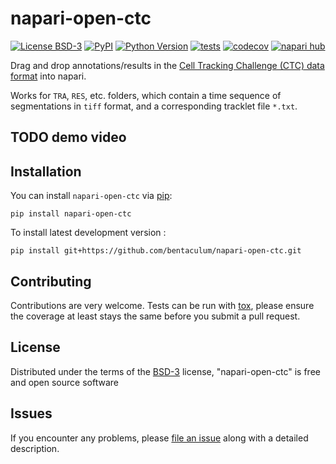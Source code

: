 # napari-open-ctc

[![License BSD-3](https://img.shields.io/pypi/l/napari-open-ctc.svg?color=green)](https://github.com/bentaculum/napari-open-ctc/raw/main/LICENSE)
[![PyPI](https://img.shields.io/pypi/v/napari-open-ctc.svg?color=green)](https://pypi.org/project/napari-open-ctc)
[![Python Version](https://img.shields.io/pypi/pyversions/napari-open-ctc.svg?color=green)](https://python.org)
[![tests](https://github.com/bentaculum/napari-open-ctc/workflows/tests/badge.svg)](https://github.com/bentaculum/napari-open-ctc/actions)
[![codecov](https://codecov.io/gh/bentaculum/napari-open-ctc/branch/main/graph/badge.svg)](https://codecov.io/gh/bentaculum/napari-open-ctc)
[![napari hub](https://img.shields.io/endpoint?url=https://api.napari-hub.org/shields/napari-open-ctc)](https://napari-hub.org/plugins/napari-open-ctc)

Drag and drop annotations/results in the [Cell Tracking Challenge (CTC) data format](https://celltrackingchallenge.net) into napari.

Works for `TRA`, `RES`, etc. folders, which contain a time sequence of segmentations in `tiff` format, and a corresponding tracklet file `*.txt`.

## TODO demo video


## Installation

You can install `napari-open-ctc` via [pip]:

    pip install napari-open-ctc



To install latest development version :

    pip install git+https://github.com/bentaculum/napari-open-ctc.git


## Contributing

Contributions are very welcome. Tests can be run with [tox], please ensure
the coverage at least stays the same before you submit a pull request.

## License

Distributed under the terms of the [BSD-3] license,
"napari-open-ctc" is free and open source software

## Issues

If you encounter any problems, please [file an issue] along with a detailed description.

[napari]: https://github.com/napari/napari
[Cookiecutter]: https://github.com/audreyr/cookiecutter
[@napari]: https://github.com/napari
[MIT]: http://opensource.org/licenses/MIT
[BSD-3]: http://opensource.org/licenses/BSD-3-Clause
[GNU GPL v3.0]: http://www.gnu.org/licenses/gpl-3.0.txt
[GNU LGPL v3.0]: http://www.gnu.org/licenses/lgpl-3.0.txt
[Apache Software License 2.0]: http://www.apache.org/licenses/LICENSE-2.0
[Mozilla Public License 2.0]: https://www.mozilla.org/media/MPL/2.0/index.txt
[cookiecutter-napari-plugin]: https://github.com/napari/cookiecutter-napari-plugin

[file an issue]: https://github.com/bentaculum/napari-open-ctc/issues

[napari]: https://github.com/napari/napari
[tox]: https://tox.readthedocs.io/en/latest/
[pip]: https://pypi.org/project/pip/
[PyPI]: https://pypi.org/
